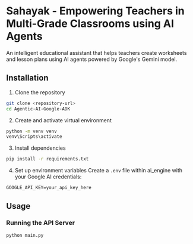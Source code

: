 # Sahayak - Empowering Teachers in Multi-Grade Classrooms using AI Agents

An intelligent educational assistant that helps teachers create worksheets and lesson plans using AI agents powered by Google's Gemini model.

## Installation

1. Clone the repository
```bash
git clone <repository-url>
cd Agentic-AI-Google-ADK
```

2. Create and activate virtual environment
```bash
python -m venv venv
venv\Scripts\activate
```

3. Install dependencies
```bash
pip install -r requirements.txt
```

4. Set up environment variables
Create a `.env` file within ai_engine with your Google AI credentials:
```
GOOGLE_API_KEY=your_api_key_here
```

## Usage

### Running the API Server
```bash
python main.py
```
